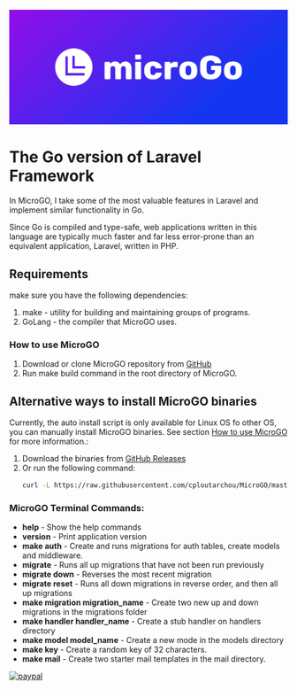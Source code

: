 ![logo](https://raw.githubusercontent.com/cploutarchou/MicroGO/master/docs/cover.png)
# The Go version of Laravel Framework

In MicroGO, I take some of the most valuable features in Laravel and implement similar functionality in Go.

Since Go is compiled and type-safe, web applications written in this language are typically much faster and far less
error-prone than an equivalent application, Laravel, written in PHP.

## Requirements
make sure you have the following dependencies:
1. make - utility for building and maintaining groups of programs.
2. GoLang - the compiler that MicroGO uses.

### How to use MicroGO
1. Download or clone MicroGO repository from [GitHub](https://github.com/cploutarchou/MicroGO.git)
2. Run make build command in the root directory of MicroGO.

## Alternative ways to install MicroGO binaries
Currently, the auto install script is only available for Linux OS fo other OS, you can manually install MicroGO binaries. See section [How to use MicroGO](#how-to-use-microgo) for more information.:
1. Download the binaries from [GitHub Releases](https://github.com/cploutarchou/MicroGO/blob/master/install.sh)
2. Or run the following command:
    ```bash
    curl -L https://raw.githubusercontent.com/cploutarchou/MicroGO/master/install.sh | bash
    ```
### MicroGO Terminal Commands:

* **help**                           - Show the help commands
* **version**                        - Print application version
* **make auth**                      - Create and runs migrations for auth tables, create models and middleware.
* **migrate**                        - Runs all up migrations that have not been run previously
* **migrate down**                   - Reverses the most recent migration
* **migrate reset**                  - Runs all down migrations in reverse order, and then all up migrations
* **make migration migration_name**  - Create two new up and down migrations in the migrations folder
* **make handler handler_name**      - Create a stub handler on handlers directory
* **make model  model_name**         - Create a new mode in the models directory
* **make key**                       - Create a random key of 32 characters.
* **make mail**                      - Create two starter mail templates in the mail directory.

[![paypal](https://www.paypalobjects.com/en_US/i/btn/btn_donateCC_LG.gif)](https://www.paypal.com/donate?hosted_button_id=EH6BNRFVPZ63N)
